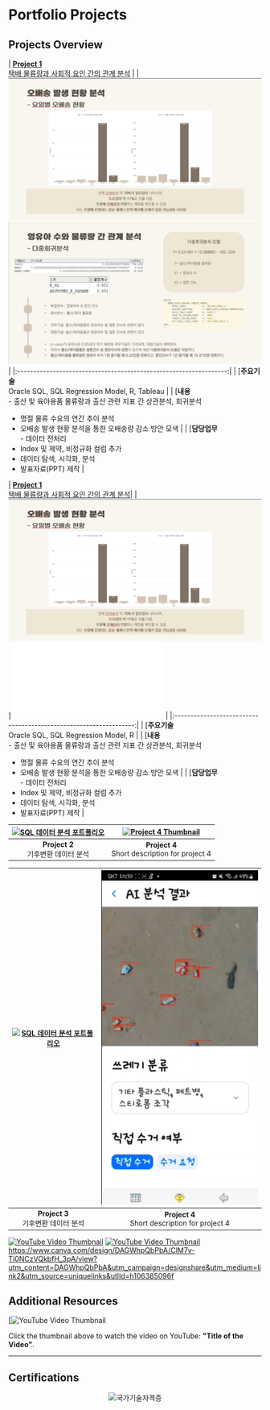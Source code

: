 # Portfolio Projects

## Projects Overview

| [**Project 1**<br> 택배 물류량과 사회적 요인 간의 관계 분석](#택배_포폴250102.pdf)                                                  |
| [![SQL 데이터 분석 포트폴리오](택배포폴.png)](택배_포폴250102.pdf) [![SQL 데이터 분석 포트폴리오](택배포폴2.png)](택배_포폴250102.pdf) | 
|:-----------------------------------------------------------------:|
| [**주요기술**<br> Oracle SQL, SQL Regression Model, R, Tableau                                                                   |
| [**내용**<br> -	출산 및 육아용품 물류량과 출산 관련 지표 간 상관분석, 회귀분석
-	명절 물류 수요의 연간 추이 분석
-	오배송 발생 현황 분석을 통한 오배송량 감소 방안 모색                                                                               |
| [**담당업무**<br> -	데이터 전처리
-	Index 및 제약, 비정규화 컬럼 추가
-	데이터 탐색, 시각화, 분석
-	발표자료(PPT) 제작                                                                                                               |

| [**Project 1**<br> 택배 물류량과 사회적 요인 간의 관계 분석](#택배_포폴250102.pdf)|
| [![SQL 데이터 분석 포트폴리오](택배포폴.png)](택배_포폴250102.pdf)] ![(택배포폴2.png)](택배_포폴250102.pdf) | 
|:-----------------------------------------------------------------:|
| [**주요기술**<br> Oracle SQL, SQL Regression Model, R |
| [**내용**<br> -	출산 및 육아용품 물류량과 출산 관련 지표 간 상관분석, 회귀분석
-	명절 물류 수요의 연간 추이 분석
-	오배송 발생 현황 분석을 통한 오배송량 감소 방안 모색 |
| [**담당업무**<br> -	데이터 전처리
-	Index 및 제약, 비정규화 컬럼 추가
-	데이터 탐색, 시각화, 분석
-	발표자료(PPT) 제작 |


| [![SQL 데이터 분석 포트폴리오](포트폴리오3.png)](공모전3.pdf)  | [![Project 4 Thumbnail](포트폴리오4.png)](link_to_project4.pdf) |
|:----------------------------------------------------------------:|:----------------------------------------------------------------:|
| **Project 2**<br> 기후변환 데이터 분석                          | **Project 4**<br> Short description for project 4               |

| [![SQL 데이터 분석 포트폴리오](포트폴리오3.png)](공모전3.pdf)  | [![Project 4 Thumbnail](클리닝웨이브이미지.png)](link_to_project4.pdf) |
|:----------------------------------------------------------------:|:----------------------------------------------------------------:|
| **Project 3**<br> 기후변환 데이터 분석                          | **Project 4**<br> Short description for project 4               |
[![YouTube Video Thumbnail](https://img.youtube.com/vi/VYIz3FiTFKQ/0.jpg)](https://youtube.com/shorts/IWLlFwfkvoo?feature=share)
[![YouTube Video Thumbnail](https://img.youtube.com/vi/VYIz3FiTFKQ/0.jpg)](https://youtu.be/1BAKESF16sQ)
https://www.canva.com/design/DAGWhpQbPbA/ClM7v-Ti0NCzVQkbfH_3pA/view?utm_content=DAGWhpQbPbA&utm_campaign=designshare&utm_medium=link2&utm_source=uniquelinks&utlId=h106385096f


## Additional Resources

[![YouTube Video Thumbnail](https://youtube.com/shorts/2_DoSKQij4s?feature=share)

Click the thumbnail above to watch the video on YouTube: **"Title of the Video"**.

---

## Certifications

<div style="text-align: center;">
    <img src="자격증1.png" alt="국가기술자격증" width="400">
</div>
